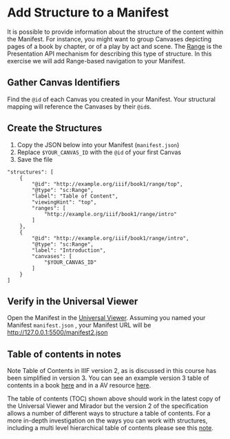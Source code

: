# Add Structure to a Manifest

It is possible to provide information about the structure of the content within the Manifest. For instance, you might want to group Canvases depicting pages of a book by chapter, or of a play by act and scene. The [Range](https://iiif.io/api/presentation/2.1/#range) is the Presentation API mechanism for describing this type of structure. In this exercise we will add Range-based navigation to your Manifest.

## Gather Canvas Identifiers

Find the `@id` of each Canvas you created in your Manifest.  Your structural mapping will reference the Canvases by their `@id`s.

## Create the Structures 

1. Copy the JSON below into your Manifest (`manifest.json`)
1. Replace `$YOUR_CANVAS_ID` with the `@id` of your first Canvas
1. Save the file

```
"structures": [
    {
        "@id": "http://example.org/iiif/book1/range/top",
        "@type": "sc:Range",
        "label": "Table of Content",
        "viewingHint": "top",
        "ranges": [
            "http://example.org/iiif/book1/range/intro"
        ]
    },
    {
        "@id": "http://example.org/iiif/book1/range/intro",
        "@type": "sc:Range",
        "label": "Introduction",
        "canvases": [
            "$YOUR_CANVAS_ID"
        ]
    }
]
```

## Verify in the Universal Viewer

Open the Manifest in the [Universal Viewer](http://universalviewer.io).  Assuming you named your Manifest `manifest.json` , your Manifest URL will be http://127.0.0.1:5500/manifest2.json

## Table of contents in notes

Note Table of Contents in IIIF version 2, as is discussed in this course has been simplified in version 3. You can see an example version 3 table of contents in a book [here](https://iiif.io/api/cookbook/recipe/0024-book-4-toc/) and in a AV resource [here](https://iiif.io/api/cookbook/recipe/0026-toc-opera/).

The table of contents (TOC) shown above should work in the latest copy of the Universal Viewer and Mirador but the version 2 of the specification allows a number of different ways to structure a table of contents. For a more in-depth investigation on the ways you can work with structures, including a multi level hierarchical table of contents please see this [note](https://glenrobson.github.io/iiif_stuff/toc/). 
